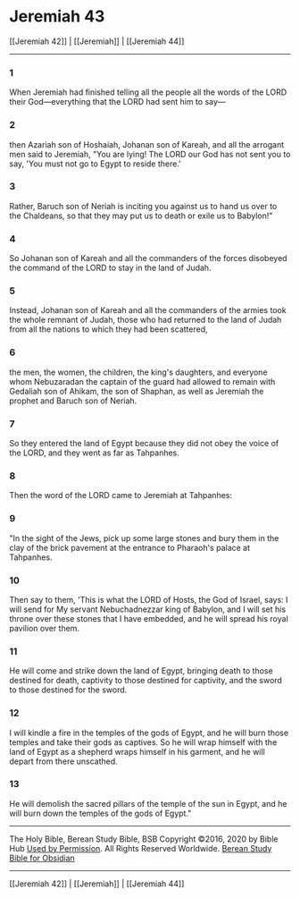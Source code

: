 # Jeremiah 43

[[Jeremiah 42]] | [[Jeremiah]] | [[Jeremiah 44]]

---

### 1
When Jeremiah had finished telling all the people all the words of the LORD their God—everything that the LORD had sent him to say—

### 2
then Azariah son of Hoshaiah, Johanan son of Kareah, and all the arrogant men said to Jeremiah, "You are lying! The LORD our God has not sent you to say, 'You must not go to Egypt to reside there.'

### 3
Rather, Baruch son of Neriah is inciting you against us to hand us over to the Chaldeans, so that they may put us to death or exile us to Babylon!"

### 4
So Johanan son of Kareah and all the commanders of the forces disobeyed the command of the LORD to stay in the land of Judah.

### 5
Instead, Johanan son of Kareah and all the commanders of the armies took the whole remnant of Judah, those who had returned to the land of Judah from all the nations to which they had been scattered,

### 6
the men, the women, the children, the king's daughters, and everyone whom Nebuzaradan the captain of the guard had allowed to remain with Gedaliah son of Ahikam, the son of Shaphan, as well as Jeremiah the prophet and Baruch son of Neriah.

### 7
So they entered the land of Egypt because they did not obey the voice of the LORD, and they went as far as Tahpanhes.

### 8
Then the word of the LORD came to Jeremiah at Tahpanhes:

### 9
"In the sight of the Jews, pick up some large stones and bury them in the clay of the brick pavement at the entrance to Pharaoh's palace at Tahpanhes.

### 10
Then say to them, 'This is what the LORD of Hosts, the God of Israel, says: I will send for My servant Nebuchadnezzar king of Babylon, and I will set his throne over these stones that I have embedded, and he will spread his royal pavilion over them.

### 11
He will come and strike down the land of Egypt, bringing death to those destined for death, captivity to those destined for captivity, and the sword to those destined for the sword.

### 12
I will kindle a fire in the temples of the gods of Egypt, and he will burn those temples and take their gods as captives. So he will wrap himself with the land of Egypt as a shepherd wraps himself in his garment, and he will depart from there unscathed.

### 13
He will demolish the sacred pillars of the temple of the sun in Egypt, and he will burn down the temples of the gods of Egypt."

---

The Holy Bible, Berean Study Bible, BSB
Copyright ©2016, 2020 by Bible Hub
[Used by Permission](https://berean.bible/terms.htm). All Rights Reserved Worldwide.
[Berean Study Bible for Obsidian](https://github.com/gapmiss/berean-study-bible-for-obsidian)

---

[[Jeremiah 42]] | [[Jeremiah]] | [[Jeremiah 44]]

